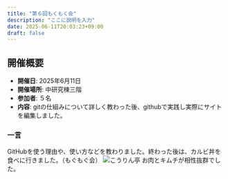 ```yaml
---
title: "第６回もくもく会"
description: "ここに説明を入力"
date: 2025-06-11T20:03:23+09:00
draft: false
---
```

## 開催概要
- **開催日**: 2025年6月11日
- **開催場所**: 中研究棟三階
- **参加者**: ５名
- **内容**: gitの仕組みについて詳しく教わった後、githubで実践し実際にサイトを編集しました。

### 一言
GitHubを使う理由や、使い方などを教わりました。終わった後は、カルビ丼を食べに行きました。（もぐもぐ会）
![こうりん亭](カルビ丼.jpg)
お肉とキムチが相性抜群でした。

